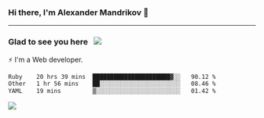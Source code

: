 ### Hi there, I'm Alexander Mandrikov 👋

- - -

### Glad to see you here &nbsp; ![](https://komarev.com/ghpvc/?username=nunsez&color=blue&label=visitors)

⚡ I'm a Web developer.

<!--✨ My GitHub <a href="https://nunsez.github.io/" target="_blank">resume link</a>-->

<!--
**nunsez/nunsez** is a ✨ _special_ ✨ repository because its `README.md` (this file) appears on your GitHub profile.

Here are some ideas to get you started:

- 🔭 I’m currently working on ...
- 🌱 I’m currently learning ...
- 👯 I’m looking to collaborate on ...
- 🤔 I’m looking for help with ...
- 💬 Ask me about ...
- 📫 How to reach me: ...
- 😄 Pronouns: ...
- ⚡ Fun fact: ...
-->


<!--START_SECTION:waka-->

```txt
Ruby    20 hrs 39 mins  ██████████████████████▓░░   90.12 %
Other   1 hr 56 mins    ██░░░░░░░░░░░░░░░░░░░░░░░   08.46 %
YAML    19 mins         ▒░░░░░░░░░░░░░░░░░░░░░░░░   01.42 %
```

<!--END_SECTION:waka-->


<span>
<!-- <img height="160em" src="https://github-readme-stats-nunsez.vercel.app/api?username=nunsez&show_icons=true&count_private=true&hide_border=true&hide=issues" /> -->
<img src="https://github-readme-stats-nunsez.vercel.app/api/top-langs/?username=nunsez&layout=compact&hide_border=true" />
</span>


<!--
[![willianrod's wakatime stats](https://github-readme-stats.vercel.app/api/wakatime?username=nunsez&hide_border=true)](https://github.com/anuraghazra/github-readme-stats)
-->
